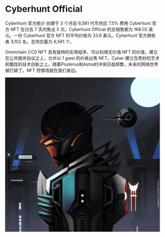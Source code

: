 # Cyberhunt Official

Cyberhunt 官方统计
创建于 3 个月前
6,561 代币供应
7.5% 费用
Cyberhunt 官方 NFT 在过去 7 天内售出 5 次。Cyberhunt Official 的总销售额为 168.02 美元。一份 Cyberhunt 官方 NFT 的平均价格为 33.6 美元。Cyberhunt 官方拥有者 3,102 名，总供应量为 6,561 个。

Omnichain CC0 NFT 具有独特的实用程序，可以利用无价值 NFT 的价值，建立在公共服务协议之上，允许以 1 gwei 的价格出售 NFT。Cyber 建立在奇妙的艺术和酷炫的技术创新之上。随着Posterus和Astra的冲突日益频繁，未来的网络世界被打破了。NFT 狩猎场就在我们身边。

![NFT](unnamed.png)
